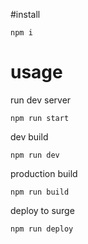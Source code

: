#install

`npm i`

# usage

run dev server 

`npm run start`

dev build

`npm run dev`

production build

`npm run build`

deploy to surge

`npm run deploy`